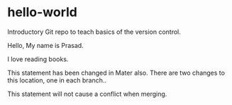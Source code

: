 # hello-world
Introductory Git repo to teach basics of the version control.

Hello, My name is Prasad.

I love reading books.

This statement has been changed in Mater also. There are two changes to this location, one in each branch..

This statement will not cause a conflict when merging.
